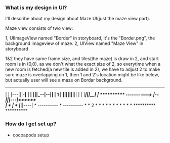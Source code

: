 
### What is my design in UI? ###

I'll describe about my design about Maze UI(just the maze view part).

Maze view consists of two view:

1, UIImageView named "Border" in storyboard, it's the "Border.png", the background imageview of maze.
2, UIView named "Maze View" in storyboard

1&2 they have same frame size, and tiles(the maze) is draw in 2, and start room is in (0,0), as we don't what the exact size of 2, so everytime when a new room is fetched(a new tile is added in 2), we have to adjust 2 to make sure maze is overlapping on 1, then 1 and 2's location might be like below, but actually user will see a maze on Bordar background. 


-----------                   -----------
|         |                   |---|||-__|
|         |                   |||_--|--||
|    1    |                   ||||||__|||
|         |                   |____|||__|
|      ********** ----------> |--|||---_|******   
|      *  |     *             |___||----|     *
-------*---     *             -------*---     *
       *    2   *                    *        *
       *        *                    *        *
       *        *                    *        *
       **********                    **********


### How do I get set up? ###

* cocoapods setup




